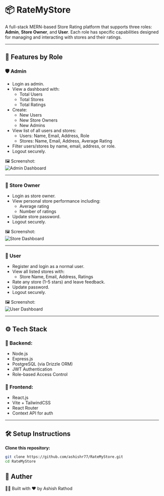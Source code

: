 # 📦 RateMyStore

A full-stack MERN-based Store Rating platform that supports three roles: **Admin**, **Store Owner**, and **User**. Each role has specific capabilities designed for managing and interacting with stores and their ratings.

---

## 🚀 Features by Role

### 🛡️ Admin
- Login as admin.
- View a dashboard with:
  - Total Users
  - Total Stores
  - Total Ratings
- Create:
  - New Users
  - New Store Owners
  - New Admins
- View list of all users and stores:
  - Users: Name, Email, Address, Role
  - Stores: Name, Email, Address, Average Rating
- Filter users/stores by name, email, address, or role.
- Logout securely.

🖼️ Screenshot:  
![Admin Dashboard](./images/admin_dashboard.png)

---

### 🏪 Store Owner
- Login as store owner.
- View personal store performance including:
  - Average rating
  - Number of ratings
- Update store password.
- Logout securely.

🖼️ Screenshot:  
![Store Dashboard](./images/store_dashboard.png)

---

### 👤 User
- Register and login as a normal user.
- View all listed stores with:
  - Store Name, Email, Address, Ratings
- Rate any store (1–5 stars) and leave feedback.
- Update password.
- Logout securely.

🖼️ Screenshot:  
![User Dashboard](./images/user_dashboard.png)

---

## ⚙️ Tech Stack

### 🔧 Backend:
- Node.js
- Express.js
- PostgreSQL (via Drizzle ORM)
- JWT Authentication
- Role-based Access Control

### 🎨 Frontend:
- React.js
- Vite + TailwindCSS
- React Router
- Context API for auth

---

## 🛠️ Setup Instructions

 **Clone this repository:**
   ```bash
   git clone https://github.com/ashishr77/RateMyStore.git
   cd RateMyStore
  ```
## 🧠 Auther
👨‍💻 Built with ❤️ by Ashish Rathod
